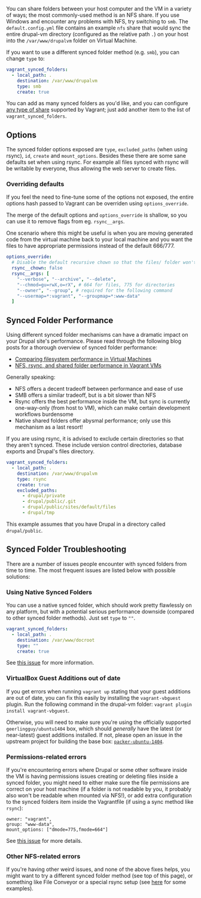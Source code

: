 You can share folders between your host computer and the VM in a variety of ways; the most commonly-used method is an NFS share. If you use Windows and encounter any problems with NFS, try switching to `smb`. The `default.config.yml` file contains an example `nfs` share that would sync the entire drupal-vm directory (configured as the relative path `.`) on your host into the `/var/www/drupalvm` folder on Virtual Machine.

If you want to use a different synced folder method (e.g. `smb`), you can change `type` to:

```yaml
vagrant_synced_folders:
  - local_path: .
    destination: /var/www/drupalvm
    type: smb
    create: true
```

You can add as many synced folders as you'd like, and you can configure [any type of share](https://www.vagrantup.com/docs/synced-folders/index.html) supported by Vagrant; just add another item to the list of `vagrant_synced_folders`.

## Options

The synced folder options exposed are `type`, `excluded_paths` (when using rsync), `id`, `create` and `mount_options`. Besides these there are some sane defaults set when using rsync. For example all files synced with rsync will be writable by everyone, thus allowing the web server to create files.

### Overriding defaults

If you feel the need to fine-tune some of the options not exposed, the entire options hash passed to Vagrant can be overriden using `options_override`.

The merge of the default options and `options_override` is shallow, so you can use it to remove flags from eg. `rsync__args`.

One scenario where this might be useful is when you are moving generated code from the virtual machine back to your local machine and you want the files to have appropriate permissions instead of the default 666/777.

```yaml
options_override:
  # Disable the default recursive chown so that the files/ folder won't be affected
  rsync__chown: false
  rsync__args: [
    "--verbose", "--archive", "--delete",
    "--chmod=gu=rwX,o=rX", # 664 for files, 775 for directories
    "--owner", "--group", # required for the following command
    "--usermap=*:vagrant", "--groupmap=*:www-data"
  ]
```

## Synced Folder Performance

Using different synced folder mechanisms can have a dramatic impact on your Drupal site's performance. Please read through the following blog posts for a thorough overview of synced folder performance:

  - [Comparing filesystem performance in Virtual Machines](http://mitchellh.com/comparing-filesystem-performance-in-virtual-machines)
  - [NFS, rsync, and shared folder performance in Vagrant VMs](http://www.jeffgeerling.com/blogs/jeff-geerling/nfs-rsync-and-shared-folder)

Generally speaking:

  - NFS offers a decent tradeoff between performance and ease of use
  - SMB offers a similar tradeoff, but is a bit slower than NFS
  - Rsync offers the best performance inside the VM, but sync is currently one-way-only (from host to VM), which can make certain development workflows burdensome
  - Native shared folders offer abysmal performance; only use this mechanism as a last resort!

If you are using rsync, it is advised to exclude certain directories so that they aren't synced. These include version control directories, database exports and Drupal's files directory.

```yaml
vagrant_synced_folders:
  - local_path: .
    destination: /var/www/drupalvm
    type: rsync
    create: true
    excluded_paths:
      - drupal/private
      - drupal/public/.git
      - drupal/public/sites/default/files
      - drupal/tmp
```

This example assumes that you have Drupal in a directory called `drupal/public`.

## Synced Folder Troubleshooting

There are a number of issues people encounter with synced folders from time to time. The most frequent issues are listed below with possible solutions:

### Using Native Synced Folders

You can use a native synced folder, which should work pretty flawlessly on any platform, but with a potential serious performance downside (compared to other synced folder methods). Just set `type` to `""`.

```yaml
vagrant_synced_folders:
  - local_path: .
    destination: /var/www/docroot
    type: ""
    create: true
```

See [this issue](https://github.com/geerlingguy/drupal-vm/issues/67) for more information.

### VirtualBox Guest Additions out of date

If you get errors when running `vagrant up` stating that your guest additions are out of date, you can fix this easily by installing the `vagrant-vbguest` plugin. Run the following command in the drupal-vm folder: `vagrant plugin install vagrant-vbguest`.

Otherwise, you will need to make sure you're using the officially supported `geerlingguy/ubuntu1404` box, which should _generally_ have the latest (or near-latest) guest additions installed. If not, please open an issue in the upstream project for building the base box: [`packer-ubuntu-1404`](https://github.com/geerlingguy/packer-ubuntu-1404).

### Permissions-related errors

If you're encountering errors where Drupal or some other software inside the VM is having permissions issues creating or deleting files inside a synced folder, you might need to either make sure the file permissions are correct on your host machine (if a folder is not readable by you, it probably also won't be readable when mounted via NFS!), or add extra configuration to the synced folders item inside the Vagrantfile (if using a sync method like `rsync`):

```
owner: "vagrant",
group: "www-data",
mount_options: ["dmode=775,fmode=664"]
```

See [this issue](https://github.com/geerlingguy/drupal-vm/issues/66) for more details.

### Other NFS-related errors

If you're having other weird issues, and none of the above fixes helps, you might want to try a different synced folder method (see top of this page), or something like File Conveyor or a special rsync setup (see [here](http://wolfgangziegler.net/auto-rsync-local-changes-to-remote-server#comments) for some examples).
